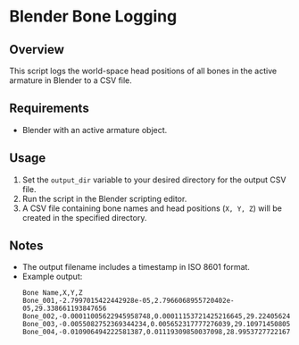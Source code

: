 # Blender Bone Logging

## Overview
This script logs the world-space head positions of all bones in the active armature in Blender to a CSV file.

## Requirements
- Blender with an active armature object.

## Usage
1. Set the `output_dir` variable to your desired directory for the output CSV file.
2. Run the script in the Blender scripting editor.
3. A CSV file containing bone names and head positions (`X, Y, Z`) will be created in the specified directory.

## Notes
- The output filename includes a timestamp in ISO 8601 format.
- Example output:
  ```csv
  Bone Name,X,Y,Z
  Bone_001,-2.7997015422442928e-05,2.7966068955720402e-05,29.338661193847656
  Bone_002,-0.00011005622945958748,0.00011153721425216645,29.224056243896484
  Bone_003,-0.0055082752369344234,0.005652317777276039,29.10971450805664
  Bone_004,-0.010906494222581387,0.01119309850037098,28.995372772216797
  ```
